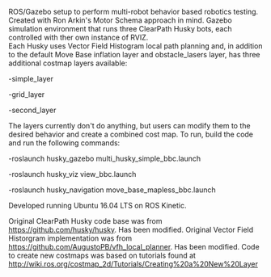 ROS/Gazebo setup to perform multi-robot behavior based robotics testing.
Created with Ron Arkin's Motor Schema approach in mind. 
Gazebo simulation environment that runs three ClearPath Husky bots, each controlled with ther own instance of RVIZ.  
Each Husky uses Vector Field Histogram local path planning and, in addition to the default Move Base inflation layer and obstacle_lasers layer, has three additional costmap layers available: 

-simple_layer

-grid_layer

-second_layer

The layers currently don't do anything, but users can modify them to the desired behavior and create a combined cost map. 
To run, build the code and run the following commands:

-roslaunch husky_gazebo multi_husky_simple_bbc.launch

-roslaunch husky_viz view_bbc.launch

-roslaunch husky_navigation move_base_mapless_bbc.launch

Developed running Ubuntu 16.04 LTS on ROS Kinetic. 

Original ClearPath Husky code base was from https://github.com/husky/husky. Has been modified.
Original Vector Field Historgram implementation was from https://github.com/AugustoPB/vfh_local_planner. Has been modified.
Code to create new costmaps was based on tutorials found at http://wiki.ros.org/costmap_2d/Tutorials/Creating%20a%20New%20Layer


